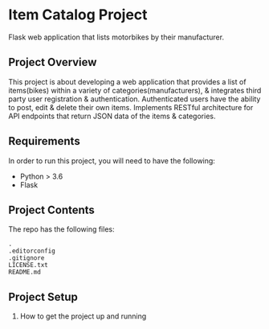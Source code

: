 # Item Catalog Project
Flask web application that lists motorbikes by their manufacturer.
## Project Overview
This project is about developing a web application that provides a list of items(bikes) within a variety of categories(manufacturers), & integrates third party user registration & authentication.
Authenticated users have the ability to post, edit & delete their own items.
Implements RESTful architecture for API endpoints that return JSON data of the items & categories.
## Requirements
In order to run this project, you will need to have the following:
* Python > 3.6
* Flask
## Project Contents
The repo has the following files:
```
.
.editorconfig
.gitignore
LICENSE.txt
README.md
```
## Project Setup
1. How to get the project up and running
